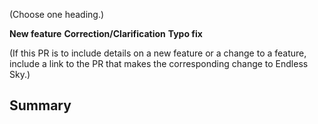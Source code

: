 (Choose one heading.)

**New feature**
**Correction/Clarification**
**Typo fix**

(If this PR is to include details on a new feature or a change to a feature, include a link to the PR that makes the corresponding change to Endless Sky.)

## Summary
